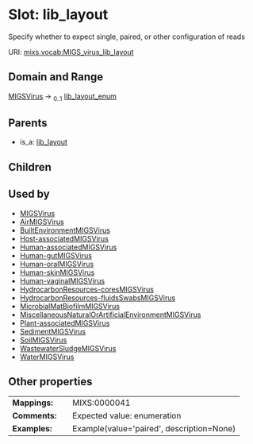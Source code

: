 
# Slot: lib_layout


Specify whether to expect single, paired, or other configuration of reads

URI: [mixs.vocab:MIGS_virus_lib_layout](https://w3id.org/mixs/vocab/MIGS_virus_lib_layout)


## Domain and Range

[MIGSVirus](MIGSVirus.md) &#8594;  <sub>0..1</sub> [lib_layout_enum](lib_layout_enum.md)

## Parents

 *  is_a: [lib_layout](lib_layout.md)

## Children


## Used by

 * [MIGSVirus](MIGSVirus.md)
 * [AirMIGSVirus](AirMIGSVirus.md)
 * [BuiltEnvironmentMIGSVirus](BuiltEnvironmentMIGSVirus.md)
 * [Host-associatedMIGSVirus](Host-associatedMIGSVirus.md)
 * [Human-associatedMIGSVirus](Human-associatedMIGSVirus.md)
 * [Human-gutMIGSVirus](Human-gutMIGSVirus.md)
 * [Human-oralMIGSVirus](Human-oralMIGSVirus.md)
 * [Human-skinMIGSVirus](Human-skinMIGSVirus.md)
 * [Human-vaginalMIGSVirus](Human-vaginalMIGSVirus.md)
 * [HydrocarbonResources-coresMIGSVirus](HydrocarbonResources-coresMIGSVirus.md)
 * [HydrocarbonResources-fluidsSwabsMIGSVirus](HydrocarbonResources-fluidsSwabsMIGSVirus.md)
 * [MicrobialMatBiofilmMIGSVirus](MicrobialMatBiofilmMIGSVirus.md)
 * [MiscellaneousNaturalOrArtificialEnvironmentMIGSVirus](MiscellaneousNaturalOrArtificialEnvironmentMIGSVirus.md)
 * [Plant-associatedMIGSVirus](Plant-associatedMIGSVirus.md)
 * [SedimentMIGSVirus](SedimentMIGSVirus.md)
 * [SoilMIGSVirus](SoilMIGSVirus.md)
 * [WastewaterSludgeMIGSVirus](WastewaterSludgeMIGSVirus.md)
 * [WaterMIGSVirus](WaterMIGSVirus.md)

## Other properties

|  |  |  |
| --- | --- | --- |
| **Mappings:** | | MIXS:0000041 |
| **Comments:** | | Expected value: enumeration |
| **Examples:** | | Example(value='paired', description=None) |

